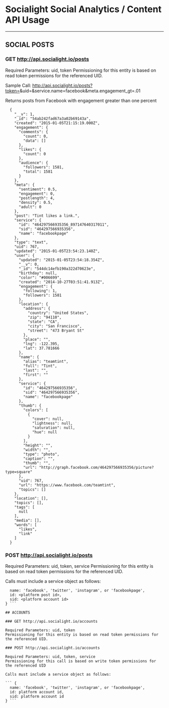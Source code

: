 # Socialight Social Analytics / Content API Usage

----------

## SOCIAL POSTS 

### GET http://api.socialight.io/posts

Required Parameters: uid, token
Permissioning for this entity is based on read token permissions for the referenced UID.

Sample Call: http://api.socialight.io/posts?token=<token>&uid=<uid>&service.name=facebook&meta.engagement_gt=.01

Returns posts from Facebook with engagement greater than one percent

``` 
  {
    "__v": 1,
    "_id": "54ab242fad67a3a02b69143a",
    "created": "2015-01-05T21:15:19.000Z",
    "engagement": {
      "comments": {
        "count": 0,
        "data": []
      },
      "likes": {
        "count": 0
      },
      "audience": {
        "followers": 1581,
        "total": 1581
      }
    },
    "meta": {
      "sentiment": 0.5,
      "engagement": 0,
      "postlength": 4,
      "density": 0.5,
      "adult": 0
    },
    "post": "Tint likes a link.",
    "service": {
      "id": "464297566935356_897147640317011",
      "sid": "464297566935356",
      "name": "facebookpage"
    },
    "type": "text",
    "uid": 767,
    "updated": "2015-01-05T23:54:23.140Z",
    "user": {
      "updated": "2015-01-05T23:54:18.354Z",
      "__v": 0,
      "_id": "544dc14efb190a322d70623e",
      "birthday": null,
      "color": "#006699",
      "created": "2014-10-27T03:51:41.913Z",
      "engagement": {
        "following": 1,
        "followers": 1581
      },
      "location": {
        "address": {
          "country": "United States",
          "zip": "94110",
          "state": "CA",
          "city": "San Francisco",
          "street": "473 Bryant St"
        },
        "place": "",
        "lng": -122.395,
        "lat": 37.781666
      },
      "name": {
        "alias": "teamtint",
        "full": "Tint",
        "last": "",
        "first": ""
      },
      "service": {
        "id": "464297566935356",
        "sid": "464297566935356",
        "name": "facebookpage"
      },
      "thumb": {
        "colors": [
          {
            "cover": null,
            "lightness": null,
            "saturation": null,
            "hue": null
          }
        ],
        "height": "",
        "width": "",
        "type": "photo",
        "caption": "",
        "thumb": "",
        "url": "http://graph.facebook.com/464297566935356/picture?type=square"
      },
      "uid": 767,
      "url": "https://www.facebook.com/teamtint",
      "topics": []
    },
    "location": [],
    "topics": [],
    "tags": [
      null
    ],
    "media": [],
    "words": [
      "likes",
      "link"
    ]
  }
```
### POST http://api.socialight.io/posts

Required Parameters: uid, token, service
Permissioning for this entity is based on read token permissions for the referenced UID.

Calls must include a service object as follows:

``` {
  name: 'facebook', 'twitter', 'instagram', or 'facebookpage',
  id: <platform post id>,
  sid: <platform account id>
} ```

## ACCOUNTS

### GET http://api.socialight.io/accounts

Required Parameters: uid, token
Permissioning for this entity is based on read token permissions for the referenced UID.

### POST http://api.socialight.io/accounts

Required Parameters: uid, token, service
Permissioning for this call is based on write token permissions for the referenced UID

Calls must include a service object as follows:

``` {
  name: 'facebook', 'twitter', 'instagram', or 'facebookpage',
  id: platform account id,
  sid: platform account id
} ```

